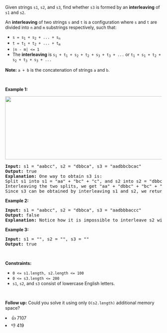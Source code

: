 <p>Given strings <code>s1</code>, <code>s2</code>, and <code>s3</code>, find whether <code>s3</code> is formed by an <strong>interleaving</strong> of <code>s1</code> and <code>s2</code>.</p>

<p>An <strong>interleaving</strong> of two strings <code>s</code> and <code>t</code> is a configuration where <code>s</code> and <code>t</code> are divided into <code>n</code> and <code>m</code> <span data-keyword="substring-nonempty">substrings</span> respectively, such that:</p>

<ul> 
 <li><code>s = s<sub>1</sub> + s<sub>2</sub> + ... + s<sub>n</sub></code></li> 
 <li><code>t = t<sub>1</sub> + t<sub>2</sub> + ... + t<sub>m</sub></code></li> 
 <li><code>|n - m| &lt;= 1</code></li> 
 <li>The <strong>interleaving</strong> is <code>s<sub>1</sub> + t<sub>1</sub> + s<sub>2</sub> + t<sub>2</sub> + s<sub>3</sub> + t<sub>3</sub> + ...</code> or <code>t<sub>1</sub> + s<sub>1</sub> + t<sub>2</sub> + s<sub>2</sub> + t<sub>3</sub> + s<sub>3</sub> + ...</code></li> 
</ul>

<p><strong>Note:</strong> <code>a + b</code> is the concatenation of strings <code>a</code> and <code>b</code>.</p>

<p>&nbsp;</p> 
<p><strong class="example">Example 1:</strong></p> 
<img alt="" src="https://assets.leetcode.com/uploads/2020/09/02/interleave.jpg" style="width: 561px; height: 203px;" /> 
<pre>
<strong>Input:</strong> s1 = "aabcc", s2 = "dbbca", s3 = "aadbbcbcac"
<strong>Output:</strong> true
<strong>Explanation:</strong> One way to obtain s3 is:
Split s1 into s1 = "aa" + "bc" + "c", and s2 into s2 = "dbbc" + "a".
Interleaving the two splits, we get "aa" + "dbbc" + "bc" + "a" + "c" = "aadbbcbcac".
Since s3 can be obtained by interleaving s1 and s2, we return true.
</pre>

<p><strong class="example">Example 2:</strong></p>

<pre>
<strong>Input:</strong> s1 = "aabcc", s2 = "dbbca", s3 = "aadbbbaccc"
<strong>Output:</strong> false
<strong>Explanation:</strong> Notice how it is impossible to interleave s2 with any other string to obtain s3.
</pre>

<p><strong class="example">Example 3:</strong></p>

<pre>
<strong>Input:</strong> s1 = "", s2 = "", s3 = ""
<strong>Output:</strong> true
</pre>

<p>&nbsp;</p> 
<p><strong>Constraints:</strong></p>

<ul> 
 <li><code>0 &lt;= s1.length, s2.length &lt;= 100</code></li> 
 <li><code>0 &lt;= s3.length &lt;= 200</code></li> 
 <li><code>s1</code>, <code>s2</code>, and <code>s3</code> consist of lowercase English letters.</li> 
</ul>

<p>&nbsp;</p> 
<p><strong>Follow up:</strong> Could you solve it using only <code>O(s2.length)</code> additional memory space?</p>

<div><li>👍 7107</li><li>👎 419</li></div>
